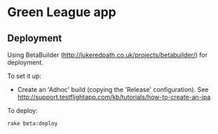 Green League app
================

Deployment
----------

Using BetaBuilder (http://lukeredpath.co.uk/projects/betabuilder/) for deployment.

To set it up:

 * Create an 'Adhoc' build (copying the 'Release' configuration). See http://support.testflightapp.com/kb/tutorials/how-to-create-an-ipa
 
To deploy: 

	rake beta:deploy